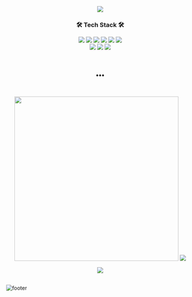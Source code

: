 <div align="center">
  <img src="https://capsule-render.vercel.app/api?type=waving&color=87cefa&height=200&section=header&text=Jinhyup-Mok;&fontSize=90" />
</div>
<h3 align="center">🛠 Tech Stack 🛠</h3>
<p align="center">
  <img src="https://img.shields.io/badge/Java-007396?style=flat-square&logo=Java&logoColor=white"/>
  <img src="https://img.shields.io/badge/C++-00599C?style=flat-square&logo=C%2B%2B&logoColor=white"/>
  <img src="https://img.shields.io/badge/Python-3766AB?style=flat-square&logo=Python&logoColor=white"/>
  <img src="https://img.shields.io/badge/Javascript-ffb13b?style=flat-square&logo=javascript&logoColor=white"/>
  <img src="https://img.shields.io/badge/Node.js-339933?style=flat-square&logo=Node.js&logoColor=white"/>
  <img src="https://img.shields.io/badge/Linux-FCC624?style=flat-square&logo=Linux&logoColor=white"/>
  <br>
  <img src="https://img.shields.io/badge/HTML-1A2477?style=flat-square&logo=html5&logoColor=white"/>
  <img src="https://img.shields.io/badge/css-FABF15?style=flat-square&logo=css3&logoColor=white"/>
  <img src="https://img.shields.io/badge/Mysql-11B48A?style=flat-square&logo=MySql&logoColor=white"/>
</p>

<br>
<h3 align="center">•••</h3>
<br>
<p align="center">
  <img src="https://github-readme-stats-sigma-five.vercel.app/api?username=Jinhyup-Mok&custom_title=Mok's&nbsp;GitHub&nbsp;✨&bg_color=30,92a8d1,f7cac9&title_color=fff&text_color=fff&count_private=true&line_height=24" style="width: 440px""/>
  <img src="https://github-readme-stats-sigma-five.vercel.app/api/top-langs/?username=Jinhyup-Mok&layout=compact&custom_title=Most&nbsp;Used&nbsp;Languages&nbsp;&bg_color=30,f7cac9,92a8d1&title_color=fff&text_color=fff&langs_count=6&hide=jupyter,html,css">
</p>

  
<div align="center">
  <a href="https://solved.ac/mokjh1117">
    <img src="http://mazassumnida.wtf/api/v2/generate_badge?boj=mokjh1117"/>
  </a>
</div>

<br>


![footer](https://capsule-render.vercel.app/api?type=waving&color=87cefa&height=200&section=footer&fontSize=90&&fontColor=ffffff&animation=fadeIn&fontAlignY=38&descAlignY=51&descAlign=62)

